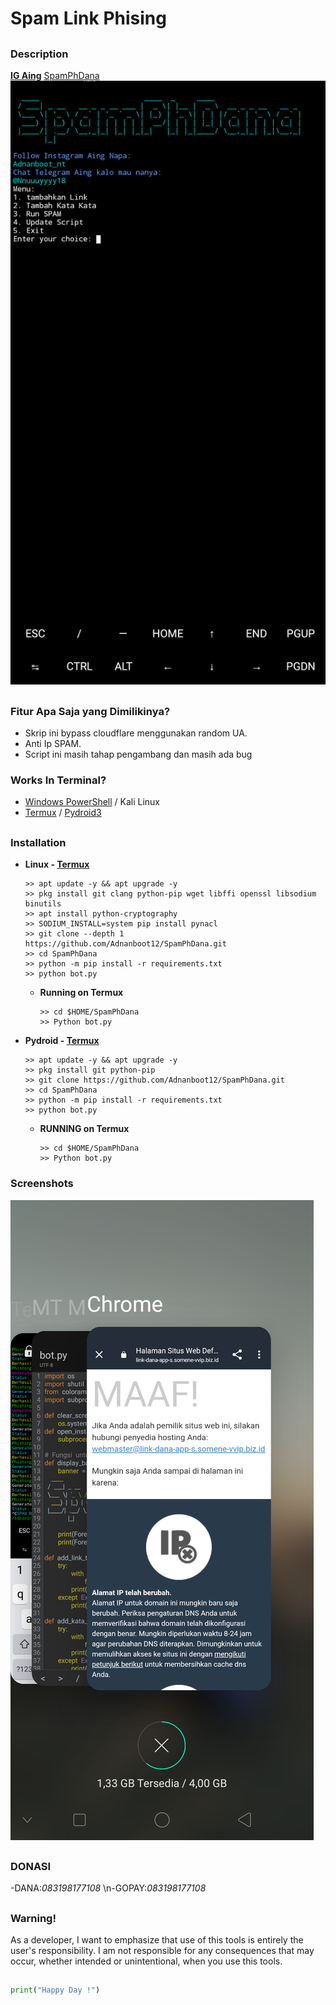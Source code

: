 # Spam Link Phising

##

### Description
**[IG Aing](https://www.instagram.com/Adnanboot_nt)**  [SpamPhDana](https://github.com/Adnanboot12/SpamPhDana)
![Facebook-Image](https://github.com/Adnanboot12/SpamPhDana/blob/main/Data/Screenshot_2024-03-27-14-12-42-53.png)

##
### Fitur Apa Saja yang Dimilikinya?
- Skrip ini bypass cloudflare menggunakan random UA.
- Anti Ip SPAM.
- Script ini masih tahap pengambang dan masih ada bug 

### Works In Terminal?
  - [Windows PowerShell](https://www.microsoft.com/store/productId/9N0DX20HK701) / Kali Linux
  - [Termux](https://f-droid.org/repo/com.termux_118.apk) / [Pydroid3](https://play.google.com/store/apps/details?id=ru.iiec.pydroid3&hl=id)

##
  
### Installation

- **Linux - [Termux](https://drive.google.com/file/d/16C8RCEC_0GJWXzZt1P5-TmsNvj1sxP_y/view?usp=sharing)**

  ```
  >> apt update -y && apt upgrade -y
  >> pkg install git clang python-pip wget libffi openssl libsodium binutils
  >> apt install python-cryptography
  >> SODIUM_INSTALL=system pip install pynacl
  >> git clone --depth 1 https://github.com/Adnanboot12/SpamPhDana.git
  >> cd SpamPhDana
  >> python -m pip install -r requirements.txt
  >> python bot.py
  ```
  - **Running on Termux**
  
    ```
    >> cd $HOME/SpamPhDana
    >> Python bot.py
    ```

- **Pydroid - [Termux](https://drive.google.com/file/d/1xKuP_-XNMNXUV-Io_GpKQvX4MB_K_VZW/view?usp=drive_link)**

  ```
  >> apt update -y && apt upgrade -y
  >> pkg install git python-pip
  >> git clone https://github.com/Adnanboot12/SpamPhDana.git
  >> cd SpamPhDana
  >> python -m pip install -r requirements.txt
  >> python bot.py
  ```
  - **RUNNING on Termux**
  
    ```
    >> cd $HOME/SpamPhDana
    >> Python bot.py
    ```

### Screenshots

![Results/Ok-16-July-2023.txt](https://github.com/Adnanboot12/SpamPhDana/blob/main/Data/Screenshot_2024-03-27-04-13-17-30.png)

##

### DONASI
-DANA:_083198177108_
\n-GOPAY:_083198177108_
##
### Warning!
As a developer, I want to emphasize that use of this tools is entirely the user's responsibility. I am not responsible for any consequences that may occur, whether intended or unintentional, when you use this tools.

##
~~~python
print("Happy Day !")
~~~
##
